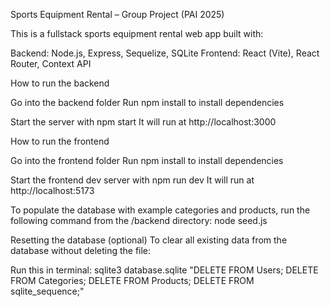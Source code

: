 Sports Equipment Rental – Group Project (PAI 2025)

This is a fullstack sports equipment rental web app built with:

Backend: Node.js, Express, Sequelize, SQLite
Frontend: React (Vite), React Router, Context API


How to run the backend

Go into the backend folder
Run 
    npm install
to install dependencies

Start the server with 
    npm start
It will run at http://localhost:3000


How to run the frontend

Go into the frontend folder
Run 
    npm install
to install dependencies

Start the frontend dev server with 
    npm run dev
It will run at http://localhost:5173

To populate the database with example categories and products, run the following command from the /backend directory:
    node seed.js

Resetting the database (optional)
To clear all existing data from the database without deleting the file:

Run this in terminal:
    sqlite3 database.sqlite "DELETE FROM Users; DELETE FROM Categories; DELETE FROM Products; DELETE FROM sqlite_sequence;"